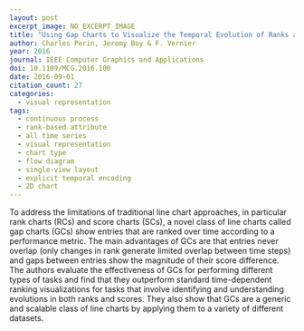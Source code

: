 ```yaml
---
layout: post
excerpt_image: NO_EXCERPT_IMAGE
title: "Using Gap Charts to Visualize the Temporal Evolution of Ranks and Scores"
author: Charles Perin, Jeremy Boy & F. Vernier
year: 2016
journal: IEEE Computer Graphics and Applications
doi: 10.1109/MCG.2016.100
date: 2016-09-01
citation_count: 27
categories:
  - visual representation
tags:
  - continuous process
  - rank-based attribute
  - all time series
  - visual representation
  - chart type
  - flow diagram
  - single-view layout
  - explicit temporal encoding
  - 2D chart
---
```

To address the limitations of traditional line chart approaches, in particular rank charts (RCs) and score charts (SCs), a novel class of line charts called gap charts (GCs) show entries that are ranked over time according to a performance metric. The main advantages of GCs are that entries never overlap (only changes in rank generate limited overlap between time steps) and gaps between entries show the magnitude of their score difference. The authors evaluate the effectiveness of GCs for performing different types of tasks and find that they outperform standard time-dependent ranking visualizations for tasks that involve identifying and understanding evolutions in both ranks and scores. They also show that GCs are a generic and scalable class of line charts by applying them to a variety of different datasets.
